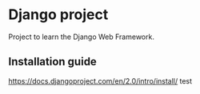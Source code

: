 # Django project
Project to learn the Django Web Framework.

## Installation guide
https://docs.djangoproject.com/en/2.0/intro/install/
test
